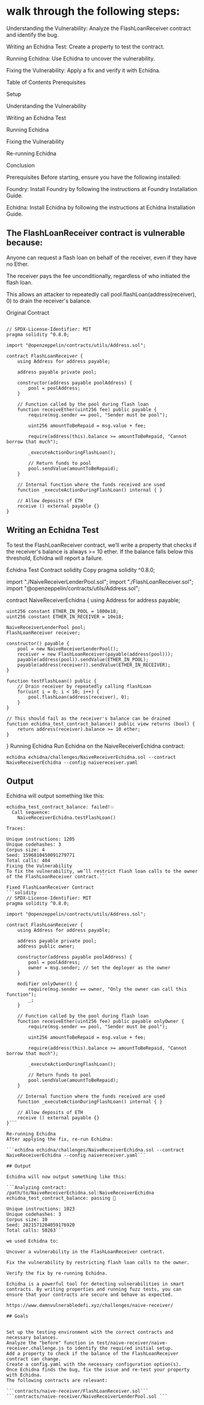# walk through the following steps:

Understanding the Vulnerability: Analyze the FlashLoanReceiver contract and identify the bug.

Writing an Echidna Test: Create a property to test the contract.

Running Echidna: Use Echidna to uncover the vulnerability.

Fixing the Vulnerability: Apply a fix and verify it with Echidna.

Table of Contents
Prerequisites

Setup

Understanding the Vulnerability

Writing an Echidna Test

Running Echidna

Fixing the Vulnerability

Re-running Echidna

Conclusion

Prerequisites
Before starting, ensure you have the following installed:

Foundry: Install Foundry by following the instructions at Foundry Installation Guide.

Echidna: Install Echidna by following the instructions at Echidna Installation Guide.


## The FlashLoanReceiver contract is vulnerable because:

Anyone can request a flash loan on behalf of the receiver, even if they have no Ether.

The receiver pays the fee unconditionally, regardless of who initiated the flash loan.

This allows an attacker to repeatedly call pool.flashLoan(address(receiver), 0) to drain the receiver's balance.

Original Contract
```solidity

// SPDX-License-Identifier: MIT
pragma solidity ^0.8.0;

import "@openzeppelin/contracts/utils/Address.sol";

contract FlashLoanReceiver {
    using Address for address payable;

    address payable private pool;

    constructor(address payable poolAddress) {
        pool = poolAddress;
    }

    // Function called by the pool during flash loan
    function receiveEther(uint256 fee) public payable {
        require(msg.sender == pool, "Sender must be pool");

        uint256 amountToBeRepaid = msg.value + fee;

        require(address(this).balance >= amountToBeRepaid, "Cannot borrow that much");
        
        _executeActionDuringFlashLoan();
        
        // Return funds to pool
        pool.sendValue(amountToBeRepaid);
    }

    // Internal function where the funds received are used
    function _executeActionDuringFlashLoan() internal { }

    // Allow deposits of ETH
    receive () external payable {}
}
```
## Writing an Echidna Test


To test the FlashLoanReceiver contract, we’ll write a property that checks if the receiver's balance is always >= 10 ether. If the balance falls below this threshold, Echidna will report a failure.

Echidna Test Contract
solidity
Copy
pragma solidity ^0.8.0;

import "./NaiveReceiverLenderPool.sol";
import "./FlashLoanReceiver.sol";
import "@openzeppelin/contracts/utils/Address.sol";

contract NaiveReceiverEchidna {
    using Address for address payable;

    uint256 constant ETHER_IN_POOL = 1000e18;
    uint256 constant ETHER_IN_RECEIVER = 10e18;

    NaiveReceiverLenderPool pool;
    FlashLoanReceiver receiver;

    constructor() payable {
        pool = new NaiveReceiverLenderPool();
        receiver = new FlashLoanReceiver(payable(address(pool)));
        payable(address(pool)).sendValue(ETHER_IN_POOL);
        payable(address(receiver)).sendValue(ETHER_IN_RECEIVER);
    }

    function testFlashLoan() public {
        // Drain receiver by repeatedly calling flashLoan
        for(uint i = 0; i < 10; i++) {
            pool.flashLoan(address(receiver), 0);
        }
    }

    // This should fail as the receiver's balance can be drained
    function echidna_test_contract_balance() public view returns (bool) {
        return address(receiver).balance >= 10 ether;
    }
}
Running Echidna
Run Echidna on the NaiveReceiverEchidna contract:

```echidna echidna/challenges/NaiveReceiverEchidna.sol --contract NaiveReceiverEchidna --config naivereceiver.yaml```

## Output

Echidna will output something like this:

```Analyzing contract: /path/to/NaiveReceiverEchidna.sol:NaiveReceiverEchidna
echidna_test_contract_balance: failed!💥  
  Call sequence:
    NaiveReceiverEchidna.testFlashLoan()

Traces: 

Unique instructions: 1205
Unique codehashes: 3
Corpus size: 4
Seed: 1596810450091279771
Total calls: 404
Fixing the Vulnerability
To fix the vulnerability, we’ll restrict flash loan calls to the owner of the FlashLoanReceiver contract.```

Fixed FlashLoanReceiver Contract
```solidity
// SPDX-License-Identifier: MIT
pragma solidity ^0.8.0;

import "@openzeppelin/contracts/utils/Address.sol";

contract FlashLoanReceiver {
    using Address for address payable;

    address payable private pool;
    address public owner;

    constructor(address payable poolAddress) {
        pool = poolAddress;
        owner = msg.sender; // Set the deployer as the owner
    }

    modifier onlyOwner() {
        require(msg.sender == owner, "Only the owner can call this function");
        _;
    }

    // Function called by the pool during flash loan
    function receiveEther(uint256 fee) public payable onlyOwner {
        require(msg.sender == pool, "Sender must be pool");

        uint256 amountToBeRepaid = msg.value + fee;

        require(address(this).balance >= amountToBeRepaid, "Cannot borrow that much");
        
        _executeActionDuringFlashLoan();
        
        // Return funds to pool
        pool.sendValue(amountToBeRepaid);
    }

    // Internal function where the funds received are used
    function _executeActionDuringFlashLoan() internal { }

    // Allow deposits of ETH
    receive () external payable {}
}```

Re-running Echidna
After applying the fix, re-run Echidna:

```echidna echidna/challenges/NaiveReceiverEchidna.sol --contract NaiveReceiverEchidna --config naivereceiver.yaml```

## Output

Echidna will now output something like this:

```Analyzing contract: /path/to/NaiveReceiverEchidna.sol:NaiveReceiverEchidna
echidna_test_contract_balance: passing 🎉

Unique instructions: 1023
Unique codehashes: 3
Corpus size: 10
Seed: 2821571204059176920
Total calls: 50263```

we used Echidna to:

Uncover a vulnerability in the FlashLoanReceiver contract.

Fix the vulnerability by restricting flash loan calls to the owner.

Verify the fix by re-running Echidna.

Echidna is a powerful tool for detecting vulnerabilities in smart contracts. By writing properties and running fuzz tests, you can ensure that your contracts are secure and behave as expected.

https://www.damnvulnerabledefi.xyz/challenges/naive-receiver/

## Goals


Set up the testing environment with the correct contracts and necessary balances.
Analyze the "before" function in test/naive-receiver/naive-receiver.challenge.js to identify the required initial setup.
Add a property to check if the balance of the FlashLoanReceiver contract can change.
Create a config.yaml with the necessary configuration option(s).
Once Echidna finds the bug, fix the issue and re-test your property with Echidna.
The following contracts are relevant:

```contracts/naive-receiver/FlashLoanReceiver.sol```
```contracts/naive-receiver/NaiveReceiverLenderPool.sol ```